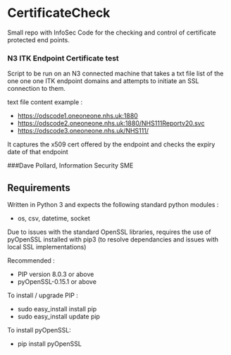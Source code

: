 # CertificateCheck
Small repo with InfoSec Code for the checking and control of certificate protected end points.

### N3 ITK Endpoint Certificate test
Script to be run on an N3 connected machine that takes a txt file list of the one one one ITK endpoint domains and attempts to initiate an SSL connection to them.    

text file content example :
  * https://odscode1.oneoneone.nhs.uk:1880
  * https://odscode2.oneoneone.nhs.uk:1880/NHS111Reportv20.svc
  * https://odscode3.oneoneone.nhs.uk/NHS111/

It captures the x509 cert offered by the endpoint and checks the expiry date of that endpoint

###Dave Pollard, Information Security SME

## Requirements

Written in Python 3 and expects the following standard python modules :
 * os, csv, datetime, socket 

Due to issues with the standard OpenSSL libraries,  requires the use of pyOpenSSL installed with pip3 (to resolve dependancies and issues with local SSL implementations) 

Recommended :
 * PIP version 8.0.3 or above
 * pyOpenSSL-0.15.1 or above

To install / upgrade PIP :
 * sudo easy_install install pip 
 * sudo easy_install update pip 

To install pyOpenSSL:
 * pip install pyOpenSSL


